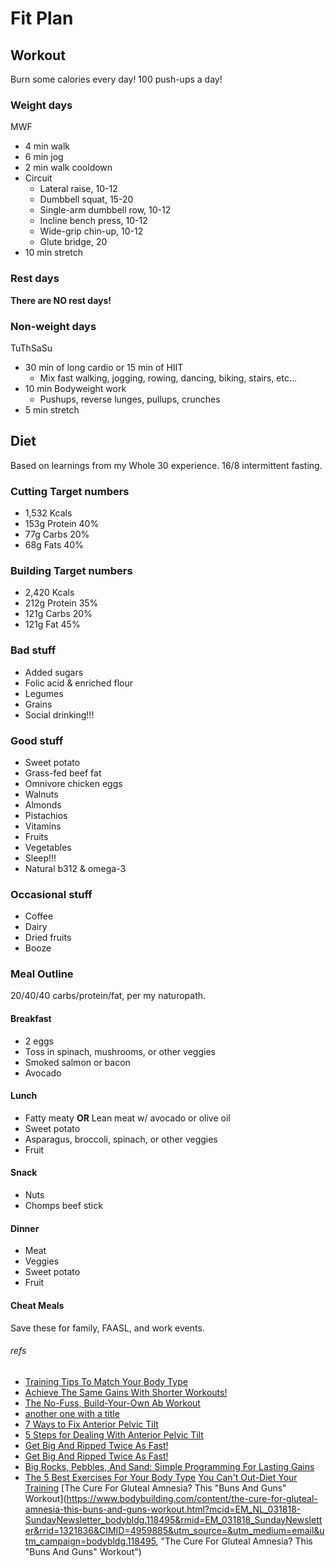# Fit Plan

## Workout
Burn some calories every day!
100 push-ups a day!

### Weight days
MWF
- 4 min walk
- 6 min jog
- 2 min walk cooldown
- Circuit
    + Lateral raise, 10-12
    + Dumbbell squat, 15-20
    + Single-arm dumbbell row, 10-12
    + Incline bench press, 10-12
    + Wide-grip chin-up, 10-12
    + Glute bridge, 20
- 10 min stretch

### Rest days
**There are NO rest days!**

### Non-weight days
TuThSaSu
- 30 min of long cardio or 15 min of HIIT
    + Mix fast walking, jogging, rowing, dancing, biking, stairs, etc...
- 10 min Bodyweight work
    + Pushups, reverse lunges, pullups, crunches
- 5 min stretch

## Diet
Based on learnings from my Whole 30 experience.
16/8 intermittent fasting.

### Cutting Target numbers
- 1,532 Kcals
- 153g Protein 40%
- 77g Carbs 20%
- 68g Fats 40%

### Building Target numbers
- 2,420 Kcals
- 212g Protein 35%
- 121g Carbs 20%
- 121g Fat 45%

### Bad stuff
- Added sugars
- Folic acid & enriched flour
- Legumes
- Grains
- Social drinking!!!

### Good stuff
- Sweet potato
- Grass-fed beef fat
- Omnivore chicken eggs
- Walnuts
- Almonds
- Pistachios
- Vitamins
- Fruits
- Vegetables
- Sleep!!!
- Natural b312 & omega-3

### Occasional stuff
- Coffee
- Dairy
- Dried fruits
- Booze

### Meal Outline
20/40/40 carbs/protein/fat, per my naturopath.
#### Breakfast
- 2 eggs
- Toss in spinach, mushrooms, or other veggies
- Smoked salmon or bacon
- Avocado
#### Lunch
- Fatty meaty **OR** Lean meat w/ avocado or olive oil
- Sweet potato
- Asparagus, broccoli, spinach, or other veggies
- Fruit
#### Snack
- Nuts
- Chomps beef stick
#### Dinner
- Meat
- Veggies
- Sweet potato
- Fruit
#### Cheat Meals
Save these for family, FAASL, and work events.


###### refs
- [Training Tips To Match Your Body Type](https://www.bodybuilding.com/content/training-tips-to-match-your-body-type.html?mcid=EM_PE_072817-3DayKagedMuscleSale_bodybldg.94304&rmid=EM_072817_KagedMuscleWeekendSale&rrid=1321836&CIMID=4959885&utm_source=&utm_medium=email&utm_campaign=bodybldg.94304 "Training Tips To Match Your Body Type")
- [Achieve The Same Gains With Shorter Workouts!](https://www.bodybuilding.com/content/achieve-the-same-gains-with-shorter-workouts.html?mcid=EM_PE_073117-SuppAwardsSale-MainList_bodybldg.94390&rmid=EM_073117_2017SuppAwardsSale&rrid=1321836&CIMID=4959885&utm_source=&utm_medium=email&utm_campaign=bodybldg.94390 "Achieve The Same Gains With Shorter Workouts!")
- [The No-Fuss, Build-Your-Own Ab Workout](https://www.bodybuilding.com/content/the-no-fuss-build-your-own-ab-workout.html?mcid=EM_NL_072317-SUNDAY-NL_bodybldg.93830&rmid=EM_072317_SUNDAY_NL&rrid=1321836&CIMID=4959885&utm_source=&utm_medium=email&utm_campaign=bodybldg.93830 "The No-Fuss, Build-Your-Own Ab Workout")
- [another one with a title](http://lmgtfy.com/ "Hello, world")
- [7 Ways to Fix Anterior Pelvic Tilt](https://www.t-nation.com/training/7-ways-to-fix-anterior-pelvic-tilt, "7 Ways to Fix Anterior Pelvic Tilt")
- [5 Steps for Dealing With Anterior Pelvic Tilt](https://www.theptdc.com/2014/06/5-steps-dealing-anterior-pelvic-tilt/ "5 Steps for Dealing With Anterior Pelvic Tilt")
- [Get Big And Ripped Twice As Fast!](https://www.bodybuilding.com/fun/get-big-and-ripped-twice-as-fast.html?mcid=EM_PE_032818-FatBurnerSale_bodybldg.119586&rmid=EM_032818-ShredSale&rrid=1321836&CIMID=4959885&utm_source=&utm_medium=email&utm_campaign=bodybldg.119586 "Get Big And Ripped Twice As Fast!")
- [Get Big And Ripped Twice As Fast!](https://www.bodybuilding.com/fun/get-big-and-ripped-twice-as-fast.html?mcid=EM_PE_032818-FatBurnerSale_bodybldg.119586&rmid=EM_032818-ShredSale&rrid=1321836&CIMID=4959885&utm_source=&utm_medium=email&utm_campaign=bodybldg.119586 "Get Big And Ripped Twice As Fast!")
- [Big Rocks, Pebbles, And Sand: Simple Programming For Lasting Gains](https://www.bodybuilding.com/content/big-rocks-pebbles-and-sand-simple-programming-for-lasting-gains.html?mcid=EM_PE_042518-SuppsYouNeed_bodybldg.122776&rmid=EM_042518-SuppsYouNeed&rrid=1321836&CIMID=4959885&utm_source=&utm_medium=email&utm_campaign=bodybldg.122776 "Big Rocks, Pebbles, And Sand: Simple Programming For Lasting Gains")
- [The 5 Best Exercises For Your Body Type](https://www.bodybuilding.com/content/the-5-best-exercises-for-your-body-type.html?mcid=EM_NL_100117-SUNDAY-NL_bodybldg.100678&rmid=EM_100117_SUNDAY_NL&rrid=1321836&CIMID=4959885&utm_source=&utm_medium=email&utm_campaign=bodybldg.100678, "The 5 Best Exercises For Your Body Type")
[You Can't Out-Diet Your Training](https://www.bodybuilding.com/content/you-cant-out-diet-your-training.html?mcid=EM_NL_100117-SUNDAY-NL_bodybldg.100678&rmid=EM_100117_SUNDAY_NL&rrid=1321836&CIMID=4959885&utm_source=&utm_medium=email&utm_campaign=bodybldg.100678, "You Can't Out-Diet Your Training")
[The Cure For Gluteal Amnesia? This "Buns And Guns" Workout](https://www.bodybuilding.com/content/the-cure-for-gluteal-amnesia-this-buns-and-guns-workout.html?mcid=EM_NL_031818-SundayNewsletter_bodybldg.118495&rmid=EM_031818_SundayNewsletter&rrid=1321836&CIMID=4959885&utm_source=&utm_medium=email&utm_campaign=bodybldg.118495, "The Cure For Gluteal Amnesia? This "Buns And Guns" Workout")
